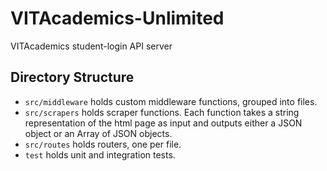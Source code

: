 # VITAcademics-Unlimited
VITAcademics student-login API server


## Directory Structure

- `src/middleware` holds custom middleware functions, grouped into files.
- `src/scrapers` holds scraper functions. Each function takes a string representation of the html page as input and outputs either a JSON object or an Array of JSON objects.
- `src/routes` holds routers, one per file.
- `test` holds unit and integration tests.
